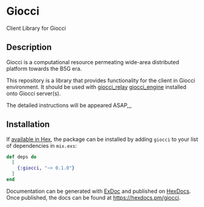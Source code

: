 # Giocci

Client Library for Giocci

## Description

Giocci is a computational resource permeating wide-area distributed platform towards the B5G era.

This repository is a library that provides functionality for the client in Giocci environment.
It should be used with [giocci_relay](https://github.com/b5g-ex/giocci_relay) [giocci_engine](https://github.com/b5g-ex/giocci_engine) installed onto Giocci server(s).

The detailed instructions will be appeared ASAP,,,

## Installation

If [available in Hex](https://hex.pm/docs/publish), the package can be installed
by adding `giocci` to your list of dependencies in `mix.exs`:

```elixir
def deps do
  [
    {:giocci, "~> 0.1.0"}
  ]
end
```

Documentation can be generated with [ExDoc](https://github.com/elixir-lang/ex_doc)
and published on [HexDocs](https://hexdocs.pm). Once published, the docs can
be found at <https://hexdocs.pm/giocci>.

